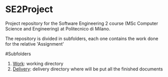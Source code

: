 # SE2Project
Project repository for the Software Engineering 2 course (MSc Computer Science and Engineering) at Politecnico di Milano.

The repository is divided in subfolders, each one contains the work done for the relative 'Assignment'

#Subfolders
1. [Work](./Work): working directory
2. [Delivery](./Delivery): delivery directory where will be put all the finished documents
